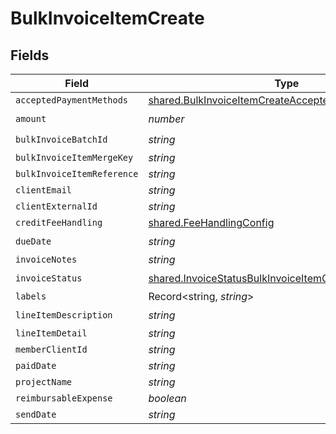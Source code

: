 # BulkInvoiceItemCreate


## Fields

| Field                                                                                                                      | Type                                                                                                                       | Required                                                                                                                   | Description                                                                                                                |
| -------------------------------------------------------------------------------------------------------------------------- | -------------------------------------------------------------------------------------------------------------------------- | -------------------------------------------------------------------------------------------------------------------------- | -------------------------------------------------------------------------------------------------------------------------- |
| `acceptedPaymentMethods`                                                                                                   | [shared.BulkInvoiceItemCreateAcceptedPaymentMethods](../../models/shared/bulkinvoiceitemcreateacceptedpaymentmethods.md)[] | :heavy_minus_sign:                                                                                                         | N/A                                                                                                                        |
| `amount`                                                                                                                   | *number*                                                                                                                   | :heavy_check_mark:                                                                                                         | N/A                                                                                                                        |
| `bulkInvoiceBatchId`                                                                                                       | *string*                                                                                                                   | :heavy_check_mark:                                                                                                         | N/A                                                                                                                        |
| `bulkInvoiceItemMergeKey`                                                                                                  | *string*                                                                                                                   | :heavy_minus_sign:                                                                                                         | N/A                                                                                                                        |
| `bulkInvoiceItemReference`                                                                                                 | *string*                                                                                                                   | :heavy_minus_sign:                                                                                                         | N/A                                                                                                                        |
| `clientEmail`                                                                                                              | *string*                                                                                                                   | :heavy_minus_sign:                                                                                                         | N/A                                                                                                                        |
| `clientExternalId`                                                                                                         | *string*                                                                                                                   | :heavy_minus_sign:                                                                                                         | N/A                                                                                                                        |
| `creditFeeHandling`                                                                                                        | [shared.FeeHandlingConfig](../../models/shared/feehandlingconfig.md)                                                       | :heavy_minus_sign:                                                                                                         | N/A                                                                                                                        |
| `dueDate`                                                                                                                  | *string*                                                                                                                   | :heavy_check_mark:                                                                                                         | N/A                                                                                                                        |
| `invoiceNotes`                                                                                                             | *string*                                                                                                                   | :heavy_minus_sign:                                                                                                         | N/A                                                                                                                        |
| `invoiceStatus`                                                                                                            | [shared.InvoiceStatusBulkInvoiceItemCreate](../../models/shared/invoicestatusbulkinvoiceitemcreate.md)                     | :heavy_check_mark:                                                                                                         | N/A                                                                                                                        |
| `labels`                                                                                                                   | Record<string, *string*>                                                                                                   | :heavy_minus_sign:                                                                                                         | N/A                                                                                                                        |
| `lineItemDescription`                                                                                                      | *string*                                                                                                                   | :heavy_check_mark:                                                                                                         | N/A                                                                                                                        |
| `lineItemDetail`                                                                                                           | *string*                                                                                                                   | :heavy_minus_sign:                                                                                                         | N/A                                                                                                                        |
| `memberClientId`                                                                                                           | *string*                                                                                                                   | :heavy_minus_sign:                                                                                                         | N/A                                                                                                                        |
| `paidDate`                                                                                                                 | *string*                                                                                                                   | :heavy_minus_sign:                                                                                                         | N/A                                                                                                                        |
| `projectName`                                                                                                              | *string*                                                                                                                   | :heavy_minus_sign:                                                                                                         | N/A                                                                                                                        |
| `reimbursableExpense`                                                                                                      | *boolean*                                                                                                                  | :heavy_minus_sign:                                                                                                         | N/A                                                                                                                        |
| `sendDate`                                                                                                                 | *string*                                                                                                                   | :heavy_minus_sign:                                                                                                         | N/A                                                                                                                        |